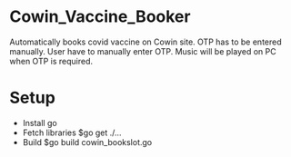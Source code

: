 # Cowin_Vaccine_Booker
Automatically books covid vaccine on Cowin site. OTP has to be entered manually. User have to manually enter OTP. Music will be played on PC when OTP is required.

# Setup
- Install go
- Fetch libraries  $go get ./...
- Build $go build cowin_bookslot.go
